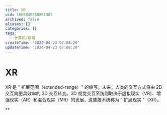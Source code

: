 ```yaml
---
title: XR
uid: 1688849860861302
archived: false
aliases: []
categories: []
tags:
  - 计算机/前端
createTime: "2024-04-23 07:08:20"
updateTime: "2024-04-23 07:08:20"
---
```


# XR

XR 是 " 扩展范围（extended-range）" 的缩写。未来，人类的交互方式将由 2D 交互向更具效率的 3D 交互转变。3D 视觉交互系统则取决于虚拟现实（VR）、增强现实（AR）和混合现实（MR）的发展，这些技术统称为 " 扩展现实 "（XR）。

\*\*
